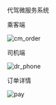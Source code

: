 代驾微服务系统

乘客端

![cm_order](https://github.com/user-attachments/assets/7003d8ee-0d67-4089-b668-a9fa6f0f6ea7)


司机端

![dr_phone](https://github.com/user-attachments/assets/8070a39f-31e4-416a-b0ed-d5bcbf7ca317)


订单详情

![pay](https://github.com/user-attachments/assets/7778733e-4932-4956-bbda-76cf9e390965)


